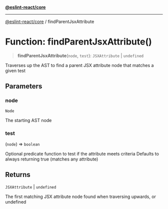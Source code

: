 [**@eslint-react/core**](../README.md)

***

[@eslint-react/core](../README.md) / findParentJsxAttribute

# Function: findParentJsxAttribute()

> **findParentJsxAttribute**(`node`, `test`): `JSXAttribute` \| `undefined`

Traverses up the AST to find a parent JSX attribute node that matches a given test

## Parameters

### node

`Node`

The starting AST node

### test

(`node`) => `boolean`

Optional predicate function to test if the attribute meets criteria
              Defaults to always returning true (matches any attribute)

## Returns

`JSXAttribute` \| `undefined`

The first matching JSX attribute node found when traversing upwards, or undefined
